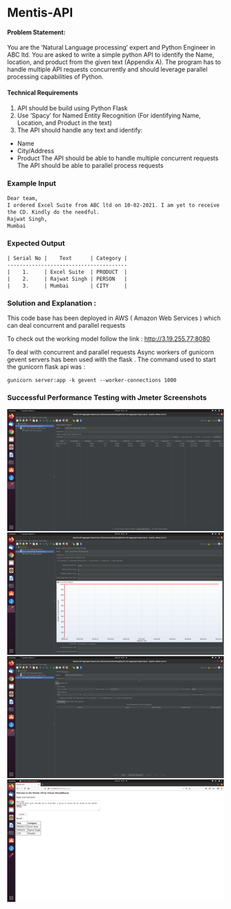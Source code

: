 # Mentis-API

#### Problem Statement:

You are the ‘Natural Language processing’ expert and Python Engineer in ABC ltd. You are asked to write a simple python API to identify the Name, location, and product from the given text (Appendix A). The program has to handle multiple API requests concurrently and should leverage parallel processing capabilities of Python.



#### Technical Requirements 

1) API should be build using Python Flask
2) Use ‘Spacy’ for Named Entity Recognition (For identifying Name, Location, and Product in the text)
3) The API should handle any text and identify:
  - Name
  - City/Address
  - Product
The API should be able to handle multiple concurrent requests
The API should be able to parallel process requests

### Example Input
```
Dear team,
I ordered Excel Suite from ABC ltd on 10-02-2021. I am yet to receive the CD. Kindly do the needful.
Rajwat Singh,
Mumbai
```

### Expected Output
```
| Serial No |    Text      | Category |
---------------------------------------
|    1.     | Excel Suite  | PRODUCT  |
|    2.     | Rajwat Singh | PERSON   |
|    3.     | Mumbai       | CITY     |
```
### Solution and Explanation :

This code base has been deployed in AWS ( Amazon Web Services )  which can deal concurrent and parallel requests

To check out the working model follow the link : http://3.19.255.77:8080

To deal with concurrent and parallel requests Async workers of gunicorn gevent servers has been used with the flask . The command used to start the gunicorn flask api was :

```
gunicorn server:app -k gevent --worker-connections 1000
```
### Successful Performance Testing with Jmeter Screenshots

![alt text](https://github.com/srirammura/Mentis-API/blob/main/images/Screenshot%20from%202021-02-20%2018-32-32.png)
![alt text](https://github.com/srirammura/Mentis-API/blob/main/images/Screenshot%20from%202021-02-20%2018-32-36.png)
![alt text](https://github.com/srirammura/Mentis-API/blob/main/images/Screenshot%20from%202021-02-20%2018-32-39.png)
![alt text](https://github.com/srirammura/Mentis-API/blob/main/images/Screenshot%20from%202021-02-20%2018-35-17.png)



